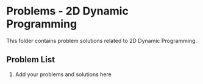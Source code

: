 # Problems - 2D Dynamic Programming

This folder contains problem solutions related to 2D Dynamic Programming.

## Problem List

1. Add your problems and solutions here

